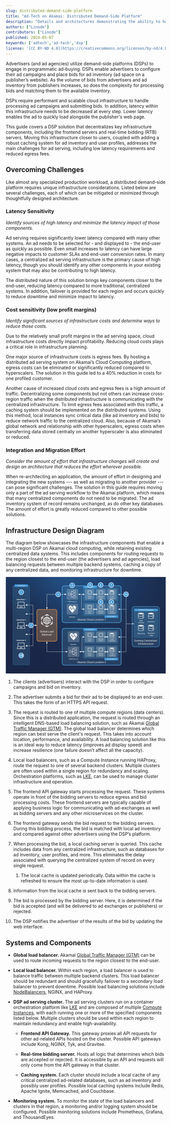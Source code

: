 ```yaml
---
slug: distributed-demand-side-platform
title: "Ad-Tech on Akamai: Distributed Demand-Side Platform"
description: "Details and architectures demonstrating the ability to host a distributed demand-side platform on Akamai cloud computing."
authors: ["Linode"]
contributors: ["Linode"]
published: 2024-05-07
keywords: ['adtech','ad-tech','dsp']
license: '[CC BY-ND 4.0](https://creativecommons.org/licenses/by-nd/4.0)'
---
```


Advertisers (and ad agencies) utilize demand-side platforms (DSPs) to engage in programmatic ad-buying. DSPs enable advertisers to configure their ad campaigns and place bids for ad inventory (ad space on a publisher’s website). As the volume of bids from advertisers and ad inventory from publishers increases, so does the complexity for processing bids and matching them to the available inventory.

DSPs require performant and scalable cloud infrastructure to handle processing ad campaigns and submitting bids. In addition, latency within this infrastructure needs to be decreased at every step. Lower latency enables the ad to quickly load alongside the publisher's web page.

This guide covers a DSP solution that decentralizes key infrastructure components, including the frontend servers and real-time bidding (RTB) servers. Moving this infrastructure closer to users, coupled with adding a robust caching system for ad inventory and user profiles, addresses the main challenges for ad serving, including low latency requirements and reduced egress fees.

## Overcoming Challenges

Like almost any specialized production workload, a distributed demand-side platform requires unique infrastructure considerations. Listed below are several challenges, each of which can be mitigated or minimized through thoughtfully designed architecture.

### Latency Sensitivity

*Identify sources of high latency and minimize the latency impact of those components.*

Ad serving requires significantly lower latency compared with many other systems. An ad needs to be selected for - and displayed to - the end-user as quickly as possible. Even small increases to latency can have large negative impacts to customer SLAs and end-user conversion rates. In many cases, a centralized ad serving infrastructure is the primary cause of high latency, though you should identify any other components in your existing system that may also be contributing to high latency.

The distributed nature of this solution brings key components closer to the end-user, reducing latency compared to more traditional, centralized systems. In addition, failover is provided for each region and occurs quickly to reduce downtime and minimize impact to latency.

### Cost sensitivity (low profit margins)

*Identify significant sources of infrastructure costs and determine ways to reduce those costs.*

Due to the relatively small profit margins in the ad serving space, cloud infrastructure costs directly impact profitability. Reducing cloud costs plays a critical role in infrastructure planning.

One major source of infrastructure costs is egress fees. By hosting a distributed ad serving system on Akamai’s Cloud Computing platform, egress costs can be eliminated or significantly reduced compared to hyperscalers. The solution in this guide led to a 40% reduction in costs for one profiled customer.

Another cause of increased cloud costs and egress fees is a high amount of traffic. Decentralizing some components but not others can increase cross-region traffic when the distributed infrastructure is communicating with the centralized infrastructure. To limit egress fees associated with this traffic, a caching system should be implemented on the distributed systems. Using this method, local instances sync critical data (like ad inventory and bids) to reduce network traffic to the centralized cloud. Also, because of Akamai’s global network and relationship with other hyperscalers, egress costs when transferring data stored centrally on another hyperscaler is also eliminated or reduced.

### Integration and Migration Effort

*Consider the amount of effort that infrastructure changes will create and design an architecture that reduces the effort wherever possible.*

When re-architecting an application, the amount of effort in designing and integrating the new systems --- as well as migrating to another provider --- can pose significant challenges. The solution in this guide requires moving only a part of the ad serving workflow to the Akamai platform, which means that many centralized components do not need to be migrated. The ad inventory system of record remains unchanged, as do other key databases. The amount of effort is greatly reduced compared to other possible solutions.

## Infrastructure Design Diagram

The diagram below showcases the infrastructure components that enable a multi-region DSP on Akamai cloud computing, while retaining existing centralized data systems. This includes components for routing requests to the region closest to the end-user (the advertisers and ad agencies), load balancing requests between multiple backend systems, caching a copy of any centralized data, and monitoring infrastructure for downtime.

![Infrastructure design diagram for a distributed DSP](dsp-design-diagram.jpg)

1.  The clients (advertisers) interact with the DSP in order to configure campaigns and bid on inventory.

1.  The advertiser submits a bid for their ad to be displayed to an end-user. This takes the form of an HTTPS API request.

1.  The request is routed to one of multiple compute regions (data centers). Since this is a distributed application, the request is routed through an intelligent DNS-based load balancing solution, such as Akamai [Global Traffic Manager (GTM)](https://www.akamai.com/products/global-traffic-management). The global load balancer determines which region can best serve the client's request. This takes into account location, performance, and availability. A load balancing solution like this is an ideal way to reduce latency (improves ad display speed) and increase resilience (one failure doesn’t affect all the capacity).

1.  Local load balancers, such as a Compute Instance running HAProxy, route the request to one of several backend clusters. Multiple clusters are often used within a single region for redundancy and scaling. Orchestration platforms, such as [LKE](https://www.linode.com/products/kubernetes/), can be used to manage cluster infrastructure and operation.

1.  The frontend API gateway starts processing the request. These systems operate in front of the bidding servers to reduce egress and bid processing costs. These frontend servers are typically capable of applying business logic for communicating with ad-exchanges as well as bidding servers and any other microservices on the cluster.

1.  The frontend gateway sends the bid request to the bidding servers. During this bidding process, the bid is matched with local ad inventory and compared against other advertisers using the DSP’s platform.

1.  When processing the bid, a local caching server is queried. This cache includes data from any centralized infrastructure, such as databases for ad inventory, user profiles, and more. This eliminates the delay associated with querying the centralized system of record on every single request.

    1.  The local cache is updated periodically. Data within the cache is refreshed to ensure the most up-to-date information is used.

1.  Information from the local cache is sent back to the bidding servers.

1.  The bid is processed by the bidding server. Here, it is determined if the bid is accepted (and will be delivered to ad exchanges or publishers) or rejected.

1.  The DSP notifies the advertiser of the results of the bid by updating the web interface.

## Systems and Components

-   **Global load balancer.** Akamai [Global Traffic Manager (GTM)](https://www.akamai.com/products/global-traffic-management) can be used to route incoming requests to the region closest to the end-user.

-   **Local load balancer.** Within each region, a load balancer is used to balance traffic between multiple backend clusters. This load balancer should be redundant and should gracefully failover to a secondary load balancer to prevent downtime. Possible load balancing solutions include [NodeBalancers](https://www.linode.com/products/nodebalancers/), NGINX, and HAProxy.

-   **DSP ad serving cluster.** The ad serving clusters run on a container orchestration platform like [LKE](https://www.linode.com/products/kubernetes/) and are composed of multiple [Compute Instances](https://www.linode.com/products/dedicated-cpu/), with each running one or more of the specified components listed below. Multiple clusters should be used within each region to maintain redundancy and enable high-availability.

    - **Frontend API Gateway.** This gateway proxies all API requests for other ad-related APIs hosted on the cluster. Possible API gateways include Kong, NGINX, Tyk, and Gravitee.

    - **Real-time bidding server.** Hosts all logic that determines which bids are accepted or rejected. It is accessible by an API and requests will only come from the API gateway in that cluster.

    - **Caching system.** Each cluster should include a local cache of any critical centralized ad-related databases, such as ad inventory and possibly user profiles. Possible local caching systems include Redis, Apache Ignite, Memcached, and Couchbase.

-   **Monitoring system.** To monitor the state of the load balancers and clusters in that region, a monitoring and/or logging system should be configured. Possible monitoring solutions include Prometheus, Grafana, and ThousandEyes.